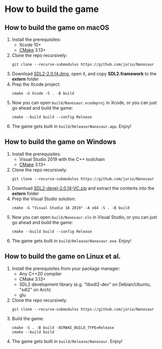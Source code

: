 # How to build the game

## How to build the game on macOS

1. Install the prerequisites:
    - Xcode 10+
    - [CMake](https://formulae.brew.sh/formula/cmake) 3.13+
1. Clone the repo recursively:
    ```
    git clone --recurse-submodules https://github.com/jorio/Nanosaur
    ```
1. Download [SDL2-2.0.14.dmg](http://libsdl.org/release/SDL2-2.0.14.dmg), open it, and copy **SDL2.framework** to the **extern** folder
1. Prep the Xcode project:
    ```
    cmake -G Xcode -S . -B build
    ```
1. Now you can open `build/Nanosaur.xcodeproj` in Xcode, or you can just go ahead and build the game:
    ```
    cmake --build build --config Release
    ```
1. The game gets built in `build/Release/Nanosaur.app`. Enjoy!

## How to build the game on Windows

1. Install the prerequisites:
    - Visual Studio 2019 with the C++ toolchain
    - [CMake](https://cmake.org/download/) 3.13+
1. Clone the repo recursively:
    ```
    git clone --recurse-submodules https://github.com/jorio/Nanosaur
    ```
1. Download [SDL2-devel-2.0.14-VC.zip](http://libsdl.org/release/SDL2-devel-2.0.14-VC.zip) and extract the contents into the **extern** folder
1. Prep the Visual Studio solution:
    ```
    cmake -G "Visual Studio 16 2019" -A x64 -S . -B build
    ```
1. Now you can open `build/Nanosaur.sln` in Visual Studio, or you can just go ahead and build the game:
    ```
    cmake --build build --config Release
    ```
1. The game gets built in `build/Release/Nanosaur.exe`. Enjoy!

## How to build the game on Linux et al.

1. Install the prerequisites from your package manager:
    - Any C++20 compiler
    - CMake 3.13+
    - SDL2 development library (e.g. "libsdl2-dev" on Debian/Ubuntu, "sdl2" on Arch)
    - glu
1. Clone the repo recursively:
    ```
    git clone --recurse-submodules https://github.com/jorio/Nanosaur
    ```
1. Build the game:
    ```
    cmake -S . -B build -DCMAKE_BUILD_TYPE=Release
    cmake --build build
    ```
1. The game gets built in `build/Release/Nanosaur`. Enjoy!

